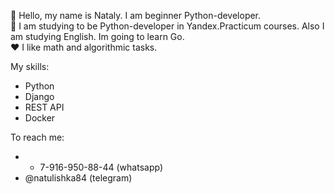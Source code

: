 <!--
**Natulishka/Natulishka** is a ✨ _special_ ✨ repository because its `README.md` (this file) appears on your GitHub profile.

Here are some ideas to get you started:

- 🔭 I’m currently working on ...
- 🌱 I’m currently learning ...
- 👯 I’m looking to collaborate on ...
- 🤔 I’m looking for help with ...
- 💬 Ask me about ...
- 📫 How to reach me: ...
- 😄 Pronouns: ...
- ⚡ Fun fact: ...
-->

:wave: Hello, my name is Nataly. I am beginner Python-developer.  
:book: I am studying to be Python-developer in Yandex.Practicum courses. Also I am studying English. Im going to learn Go.  
:heart: I like math and algorithmic tasks.


My skills:
- Python
- Django
- REST API
- Docker


To reach me:
- + 7-916-950-88-44 (whatsapp)  
- @natulishka84 (telegram)  
